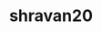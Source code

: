 ---
title: shravan20
github: https://github.com/shravan20
mode: dark
transition: 3s
archetype:
- Editor’s Choice
- Little Bit of Everything
---